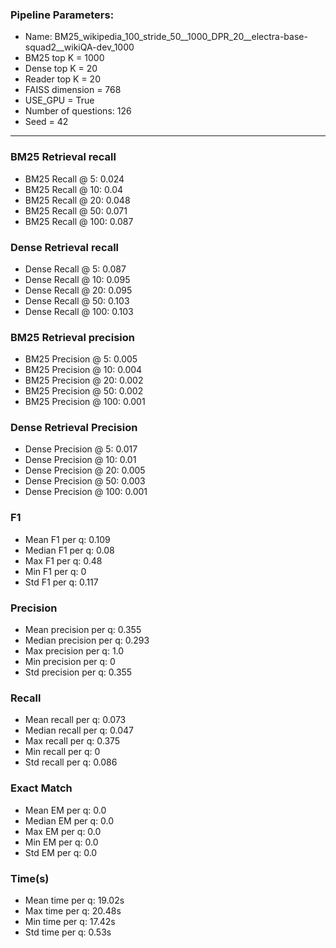 ### Pipeline Parameters:
* Name: BM25_wikipedia_100_stride_50__1000_DPR_20__electra-base-squad2__wikiQA-dev_1000
* BM25 top K = 1000
* Dense top K = 20
* Reader top K = 20
* FAISS dimension = 768
* USE_GPU = True
* Number of questions: 126
* Seed = 42
------
### BM25 Retrieval recall 
* BM25 Recall @ 5: 0.024
* BM25 Recall @ 10: 0.04
* BM25 Recall @ 20: 0.048
* BM25 Recall @ 50: 0.071
* BM25 Recall @ 100: 0.087
### Dense Retrieval recall 
* Dense Recall @ 5: 0.087
* Dense Recall @ 10: 0.095
* Dense Recall @ 20: 0.095
* Dense Recall @ 50: 0.103
* Dense Recall @ 100: 0.103
### BM25 Retrieval precision 
* BM25 Precision @ 5: 0.005
* BM25 Precision @ 10: 0.004
* BM25 Precision @ 20: 0.002
* BM25 Precision @ 50: 0.002
* BM25 Precision @ 100: 0.001
### Dense Retrieval Precision 
* Dense Precision @ 5: 0.017
* Dense Precision @ 10: 0.01
* Dense Precision @ 20: 0.005
* Dense Precision @ 50: 0.003
* Dense Precision @ 100: 0.001
### F1 
* Mean F1 per q: 0.109
* Median F1 per q: 0.08
* Max F1 per q: 0.48
* Min F1 per q: 0
* Std F1 per q: 0.117
### Precision 
* Mean precision per q: 0.355
* Median precision per q: 0.293
* Max precision per q: 1.0
* Min precision per q: 0
* Std precision per q: 0.355
### Recall 
* Mean recall per q: 0.073
* Median recall per q: 0.047
* Max recall per q: 0.375
* Min recall per q: 0
* Std recall per q: 0.086
### Exact Match 
* Mean EM per q: 0.0
* Median EM per q: 0.0
* Max EM per q: 0.0
* Min EM per q: 0.0
* Std EM per q: 0.0
### Time(s) 
* Mean time per q: 19.02s
* Max time per q: 20.48s
* Min time per q: 17.42s
* Std time per q: 0.53s
